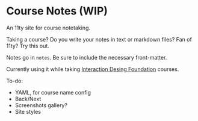 # Course Notes (WIP)

An 11ty site for course notetaking.

Taking a course? Do you write your notes in text or markdown files? Fan of 11ty? Try this out.

Notes go in `notes`. Be sure to include the necessary front-matter.

Currently using it while taking [Interaction Desing Foundation](https://www.interaction-design.org/) courses.

To-do:
- YAML, for course name config
- Back/Next
- Screenshots gallery?
- Site styles

